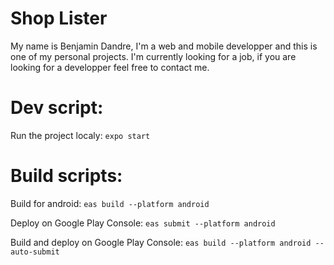 # Shop Lister

My name is Benjamin Dandre, I'm a web and mobile developper and this is one of my personal projects. I'm currently looking for a job, if you are looking for a developper feel free to contact me.

# Dev script:

Run the project localy: 
`expo start`

# Build scripts:

Build for android:
`eas build --platform android`

Deploy on Google Play Console:
`eas submit --platform android`

Build and deploy on Google Play Console: 
`eas build --platform android --auto-submit`

